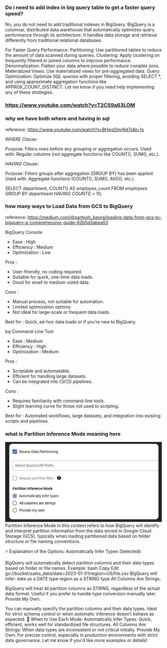 ### Do i need to add index in big query table to get a faster query speed?

No, you do not need to add traditional indexes in BigQuery. BigQuery is a columnar, distributed data warehouse that automatically optimizes query performance through its architecture. It handles data storage and retrieval differently from traditional relational databases.

For Faster Query Performance:
Partitioning: Use partitioned tables to reduce the amount of data scanned during queries.
Clustering: Apply clustering on frequently filtered or joined columns to improve performance.
Denormalization: Flatten your data where possible to reduce complex joins.
Materialized Views: Use materialized views for pre-aggregated data.
Query Optimization: Optimize SQL queries with proper filtering, avoiding SELECT *, and using approximate aggregation functions like APPROX_COUNT_DISTINCT.
Let me know if you need help implementing any of these strategies.


### https://www.youtube.com/watch?v=T2CS9a63LOM

### why we have both where and having in sql
reference: https://www.youtube.com/watch?v=BHwzDmr6d7s&t=1s

*WHERE Clause:*

Purpose: Filters rows before any grouping or aggregation occurs.
Used with: Regular columns (not aggregate functions like COUNT(), SUM(), etc.).

*HAVING Clause:*

Purpose: Filters groups after aggregation (GROUP BY) has been applied.
Used with: Aggregate functions (COUNT(), SUM(), AVG(), etc.).

SELECT department, COUNT(*) AS employee_count
FROM employees
GROUP BY department
HAVING COUNT(*) > 10;


### how many ways to Load Data from GCS to BigQuery
reference: https://medium.com/@santosh_beora/loading-data-from-gcs-to-bigquery-a-comprehensive-guide-62b5d3abea53

BigQuery Console
- Ease : High
- Efficiency : Medium
- Optimization : Low

Pros :
- User-friendly, no coding required.
- Suitable for quick, one-time data loads.
- Good for small to medium-sized data.

Cons :
- Manual process, not suitable for automation.
- Limited optimization options.
- Not ideal for large-scale or frequent data loads.

Best for : Quick, ad-hoc data loads or if you’re new to BigQuery.

bq Command-Line Tool
- Ease : Medium
- Efficiency : High
- Optimization : Medium

Pros :
- Scriptable and automatable.
- Efficient for handling large datasets.
- Can be integrated into CI/CD pipelines.

Cons :
- Requires familiarity with command-line tools.
- Slight learning curve for those not used to scripting.

Best for : Automated workflows, large datasets, and integration into existing scripts and pipelines.


### what is Partition Inference Mode meaning here
![alt text](image.png)
Partition Inference Mode in this context refers to how BigQuery will identify and interpret partition information from the data stored in Google Cloud Storage (GCS), typically when loading partitioned data based on folder structure or file naming conventions.

⚡ Explanation of the Options:
Automatically Infer Types (Selected):

BigQuery will automatically detect partition columns and their data types based on folder or file names.
Example:
bash
Copy
Edit
gs://bucket/sales_data/date=2023-01-01/region=US/file.csv
BigQuery will infer:
date as a DATE type
region as a STRING type
All Columns Are Strings:

BigQuery will treat all partition columns as STRING, regardless of the actual data format.
Useful if you prefer to handle type conversion manually later.
Provide My Own:

You can manually specify the partition columns and their data types.
Ideal for strict schema control or when automatic inference doesn’t behave as expected.
🚀 When to Use Each Mode:
Automatically Infer Types: Quick, efficient, works well for standardized file structures.
All Columns Are Strings: When data types are inconsistent or not critical initially.
Provide My Own: For precise control, especially in production environments with strict data governance.
Let me know if you'd like more examples or details!